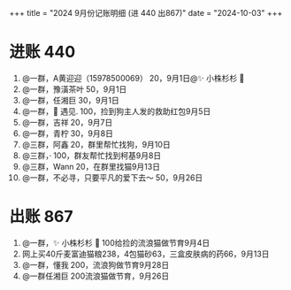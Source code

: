 +++
title = "2024 9月份记账明细 (进 440 出867)"
date = "2024-10-03"
+++

# 进账 440
1. @一群，A黄迎迎（15978500069） 20，9月1日@✨ 小株杉杉 🐬 
2. @一群，豫潢茶叶 50，9月1日
3. @一群，任湘巨 30，9月1日
4. @一群，🌈  遇见. 100，捡到狗主人发的救助红包9月5日
5. @一群，吉祥 20，9月7日
6. @一群，青柠 30，9月8日
7. @三群，阿鑫 20，群里帮忙找狗，9月10日
8. @三群，· 100，群友帮忙找到柯基9月8日
9. @三群，Wann 20，在群里找猫9月13日
10. @一群，不必寻，只要平凡的爱下去～ 50，9月26日

# 出账 867
1. @一群，✨ 小株杉杉 🐬 100给捡的流浪猫做节育9月4日
2. 网上买40斤麦富迪猫粮238，4包猫砂63，三盒皮肤病的药66，9月13日
3. @一群，懂我 200，流浪狗做节育9月28日
4. @一群任湘巨 200流浪猫做节育，9月26日